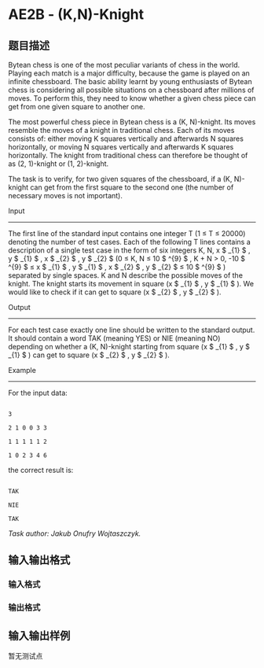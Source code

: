 # AE2B - (K,N)-Knight

## 题目描述

 Bytean chess is one of the most peculiar variants of chess in the world. Playing each match is a major difficulty, because the game is played on an infinite chessboard. The basic ability learnt by young enthusiasts of Bytean chess is considering all possible situations on a chessboard after millions of moves. To perform this, they need to know whether a given chess piece can get from one given square to another one.

The most powerful chess piece in Bytean chess is a (K, N)-knight. Its moves resemble the moves of a knight in traditional chess. Each of its moves consists of: either moving K squares vertically and afterwards N squares horizontally, or moving N squares vertically and afterwards K squares horizontally. The knight from traditional chess can therefore be thought of as (2, 1)-knight or (1, 2)-knight.

The task is to verify, for two given squares of the chessboard, if a (K, N)-knight can get from the first square to the second one (the number of necessary moves is not important).

Input

-----

The first line of the standard input contains one integer T (1 ≤ T ≤ 20000) denoting the number of test cases. Each of the following T lines contains a description of a single test case in the form of six integers K, N, x $ _{1} $ , y $ _{1} $ , x $ _{2} $ , y $ _{2} $ (0 ≤ K, N ≤ 10 $ ^{9} $ , K + N > 0, -10 $ ^{9} $ ≤ x $ _{1} $ , y $ _{1} $ , x $ _{2} $ , y $ _{2} $ ≤ 10 $ ^{9} $ ) separated by single spaces. K and N describe the possible moves of the knight. The knight starts its movement in square (x $ _{1} $ , y $ _{1} $ ). We would like to check if it can get to square (x $ _{2} $ , y $ _{2} $ ).

Output

------

For each test case exactly one line should be written to the standard output. It should contain a word TAK (meaning YES) or NIE (meaning NO) depending on whether a (K, N)-knight starting from square (x $ _{1} $ , y $ _{1} $ ) can get to square (x $ _{2} $ , y $ _{2} $ ).

Example

-------

For the input data:

```

3

2 1 0 0 3 3

1 1 1 1 1 2

1 0 2 3 4 6

```

the correct result is:

```

TAK

NIE

TAK

```

_Task author: Jakub Onufry Wojtaszczyk._

## 输入输出格式

### 输入格式

### 输出格式

## 输入输出样例

暂无测试点

